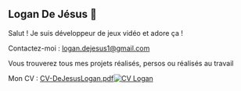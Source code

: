 ## Logan De Jésus 🐉
Salut ! Je suis développeur de jeux vidéo et adore ça !

Contactez-moi : logan.dejesus1@gmail.com

Vous trouverez tous mes projets réalisés, persos ou réalisés au travail

Mon CV : 
[CV-DeJesusLogan.pdf![CV Logan](https://github.com/user-attachments/assets/ee6ca3f7-67b6-4971-9bb2-23aa1975ab5c)
](https://github.com/user-attachments/files/18157330/CV-DeJesusLogan.pdf)

<!--![CV Logan](https://github.com/user-attachments/assets/ee6ca3f7-67b6-4971-9bb2-23aa1975ab5c)

**logandej/logandej** is a ✨ _special_ ✨ repository because its `README.md` (this file) appears on your GitHub profile.

Here are some ideas to get you started:

- 🔭 I’m currently working on ...
- 🌱 I’m currently learning ...
- 👯 I’m looking to collaborate on ...
- 🤔 I’m looking for help with ...
- 💬 Ask me about ...
- 📫 How to reach me: ...
- 😄 Pronouns: ...
- ⚡ Fun fact: ...
-->

